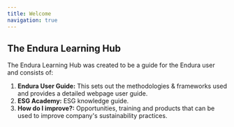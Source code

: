 ```yaml
---
title: Welcome
navigation: true
---
```


## The Endura Learning Hub
The Endura Learning Hub was created to be a guide for the Endura user and consists of:

1. **Endura User Guide:** This sets out the methodologies & frameworks used and provides a detailed webpage user guide.
2. **ESG Academy:** ESG knowledge guide.
3. **How do I improve?:** Opportunities, training and products that can be used to improve company's sustainability practices.
